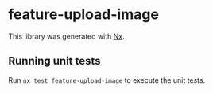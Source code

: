 # feature-upload-image

This library was generated with [Nx](https://nx.dev).

## Running unit tests

Run `nx test feature-upload-image` to execute the unit tests.
